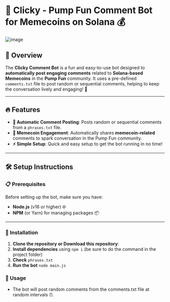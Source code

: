 # 🚀 Clicky - Pump Fun Comment Bot for Memecoins on Solana 💰

![image](https://github.com/user-attachments/assets/7e2beef8-90a3-436d-871c-23a8104f8b58)


## 🌟 Overview
The **Clicky Comment Bot** is a fun and easy-to-use bot designed to **automatically post engaging comments** related to **Solana-based Memecoins** in the **Pump Fun** community. It uses a pre-defined `comments.txt` file to post random or sequential comments, helping to keep the conversation lively and engaging! 🎉

---

## 🔥 Features
- **🚀 Automatic Comment Posting**: Posts random or sequential comments from a `phrases.txt` file.
- **💸 Memecoin Engagement**: Automatically shares **memecoin-related** comments to spark conversation in the Pump Fun community.
- **⚡ Simple Setup**: Quick and easy setup to get the bot running in no time!

---

## 🛠️ Setup Instructions

### 📋 Prerequisites

Before setting up the bot, make sure you have:
- **Node.js** (v16 or higher) 🌐
- **NPM** (or Yarn) for managing packages 📦


---

### 🔽 Installation

1. **Clone the repository or Download this repository**:
2. **Install dependencies** using ```npm i``` (be sure to do the command in the project folder)
3. **Check** ```phrases.txt```
4. **Run the bot**  ```node main.js```

 ### 💬 Usage

- The bot will post random comments from the comments.txt file at random intervals ⏰.




